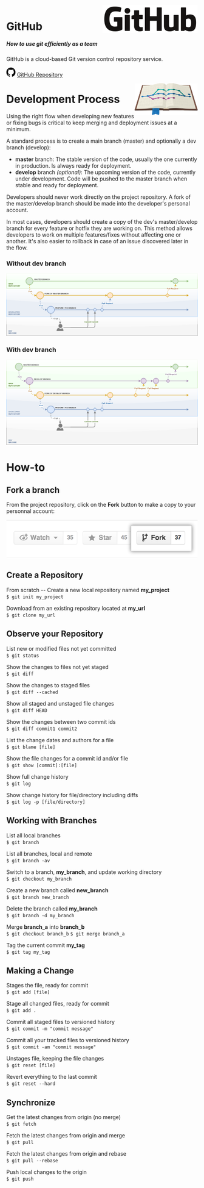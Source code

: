 <img src="/uploads/logos/github-logo.png" align="right" />

# GitHub
##### How to use git efficiently as a team

GitHub is a cloud-based Git version control repository service.

![Github Icon](/uploads/icons/github-icon.png "Github Icon") [GitHub Repository](https://github.com/JoMedia)

<img src="/uploads/logos/github-flow-icon.png" align="right" />

# Development Process

Using the right flow when developing new features or fixing bugs is critical to keep merging and deployment issues at a minimum.

A standard process is to create a main branch (master) and optionally a dev branch (develop):
- **master** branch: The stable version of the code, usually the one currently in production. Is always ready for deployment.
- **develop** branch *(optional)*: The upcoming version of the code, currently under development. Code will be pushed to the master branch when stable and ready for deployment.

Developers should never work directly on the project repository. A fork of the master/develop branch should be made into the developer's personal account.

In most cases, developers should create a copy of the dev's master/develop branch for every feature or hotfix they are working on. This method allows developers to work on multiple features/fixes without affecting one or another. It's also easier to rollback in case of an issue discovered later in the flow.

### Without dev branch
![Github Fork Pr Flow Simple](/uploads/diagrams/github-fork-pr-flow-simple.png "Github Fork Pr Flow Simple")

### With dev branch
![Github Fork Pr Flow](/uploads/diagrams/github-fork-pr-flow.png "Github Fork Pr Flow")
# How-to
## Fork a branch
From the project repository, click on the **Fork** button to make a copy to your personnal account:

![Github Fork](/uploads/screenshots/github-fork.png "Github Fork")

## Create a Repository
From scratch -- Create a new local repository named **my_project**  
`$ git init my_project`

Download from an existing repository located at **my_url**  
`$ git clone my_url`

## Observe your Repository
List new or modified files not yet committed  
`$ git status`

Show the changes to files not yet staged  
`$ git diff`

Show the changes to staged files  
`$ git diff --cached`

Show all staged and unstaged file changes  
`$ git diff HEAD`

Show the changes between two commit ids  
`$ git diff commit1 commit2`

List the change dates and authors for a file  
`$ git blame [file]`

Show the file changes for a commit id and/or file  
`$ git show [commit]:[file]`

Show full change history  
`$ git log`

Show change history for file/directory including diffs  
`$ git log -p [file/directory]`

## Working with Branches
List all local branches  
`$ git branch`

List all branches, local and remote  
`$ git branch -av`

Switch to a branch, **my_branch**, and update working directory  
`$ git checkout my_branch`

Create a new branch called **new_branch**  
`$ git branch new_branch`

Delete the branch called **my_branch**  
`$ git branch -d my_branch`

Merge **branch_a** into **branch_b**  
`$ git checkout branch_b`
`$ git merge branch_a`

Tag the current commit **my_tag**  
`$ git tag my_tag`

## Making a Change
Stages the file, ready for commit  
`$ git add [file]`

Stage all changed files, ready for commit  
`$ git add .`

Commit all staged files to versioned history  
`$ git commit -m "commit message"`

Commit all your tracked files to versioned history  
`$ git commit -am "commit message"`

Unstages file, keeping the file changes  
`$ git reset [file]`

Revert everything to the last commit  
`$ git reset --hard`

## Synchronize
Get the latest changes from origin (no merge)  
`$ git fetch`

Fetch the latest changes from origin and merge  
`$ git pull`

Fetch the latest changes from origin and rebase  
`$ git pull --rebase`

Push local changes to the origin  
`$ git push`
